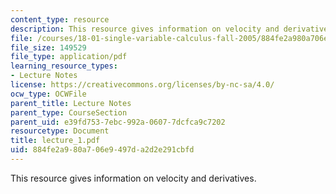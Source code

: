 ```yaml
---
content_type: resource
description: This resource gives information on velocity and derivatives.
file: /courses/18-01-single-variable-calculus-fall-2005/884fe2a980a706e9497da2d2e291cbfd_lecture_1.pdf
file_size: 149529
file_type: application/pdf
learning_resource_types:
- Lecture Notes
license: https://creativecommons.org/licenses/by-nc-sa/4.0/
ocw_type: OCWFile
parent_title: Lecture Notes
parent_type: CourseSection
parent_uid: e39fd753-7ebc-992a-0607-7dcfca9c7202
resourcetype: Document
title: lecture_1.pdf
uid: 884fe2a9-80a7-06e9-497d-a2d2e291cbfd
---
```

This resource gives information on velocity and derivatives.